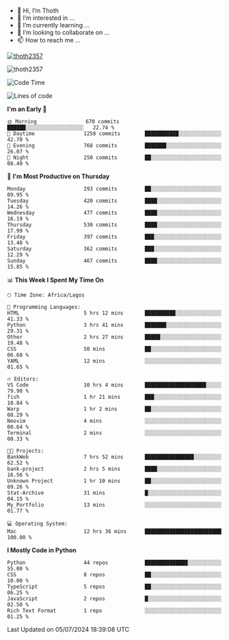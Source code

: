 <!---
thoth2357/thoth2357 is a ✨ special ✨ repository because its `README.md` (this file) appears on your GitHub profile.
You can click the Preview link to take a look at your changes.
--->

- 👋 Hi, I’m Thoth
- 👀 I’m interested in ...
- 🌱 I’m currently learning ...
- 💞️ I’m looking to collaborate on ...
- 📫 How to reach me ...


<p align="left"> <a href="https://github.com/ryo-ma/github-profile-trophy"><img src="https://github-profile-trophy.vercel.app/?username=thoth2357&theme=gruvbox&no-bg=true&no-frame=false&title=MultiLanguage,Commits,Repositories,Stars,Followers,PullRequest,Reviews,Issues" alt="thoth2357" /></a> </p>

<p align="left"> <img src="https://komarev.com/ghpvc/?username=thoth2357&label=Profile%20views&color=0e75b6&style=flat" alt="thoth2357" /> </p>

<!--START_SECTION:waka-->
![Code Time](http://img.shields.io/badge/Code%20Time-3%2C068%20hrs%2049%20mins-blue)

![Lines of code](https://img.shields.io/badge/From%20Hello%20World%20I%27ve%20Written-31.0%20million%20lines%20of%20code-blue)

**I'm an Early 🐤** 

```text
🌞 Morning                670 commits         ██████░░░░░░░░░░░░░░░░░░░   22.74 % 
🌆 Daytime                1258 commits        ███████████░░░░░░░░░░░░░░   42.70 % 
🌃 Evening                768 commits         ███████░░░░░░░░░░░░░░░░░░   26.07 % 
🌙 Night                  250 commits         ██░░░░░░░░░░░░░░░░░░░░░░░   08.49 % 
```
📅 **I'm Most Productive on Thursday** 

```text
Monday                   293 commits         ██░░░░░░░░░░░░░░░░░░░░░░░   09.95 % 
Tuesday                  420 commits         ████░░░░░░░░░░░░░░░░░░░░░   14.26 % 
Wednesday                477 commits         ████░░░░░░░░░░░░░░░░░░░░░   16.19 % 
Thursday                 530 commits         ████░░░░░░░░░░░░░░░░░░░░░   17.99 % 
Friday                   397 commits         ███░░░░░░░░░░░░░░░░░░░░░░   13.48 % 
Saturday                 362 commits         ███░░░░░░░░░░░░░░░░░░░░░░   12.29 % 
Sunday                   467 commits         ████░░░░░░░░░░░░░░░░░░░░░   15.85 % 
```


📊 **This Week I Spent My Time On** 

```text
🕑︎ Time Zone: Africa/Lagos

💬 Programming Languages: 
HTML                     5 hrs 12 mins       ██████████░░░░░░░░░░░░░░░   41.33 % 
Python                   3 hrs 41 mins       ███████░░░░░░░░░░░░░░░░░░   29.31 % 
Other                    2 hrs 27 mins       █████░░░░░░░░░░░░░░░░░░░░   19.48 % 
CSS                      50 mins             ██░░░░░░░░░░░░░░░░░░░░░░░   06.68 % 
YAML                     12 mins             ░░░░░░░░░░░░░░░░░░░░░░░░░   01.65 % 

🔥 Editors: 
VS Code                  10 hrs 4 mins       ████████████████████░░░░░   79.90 % 
fish                     1 hr 21 mins        ███░░░░░░░░░░░░░░░░░░░░░░   10.84 % 
Warp                     1 hr 2 mins         ██░░░░░░░░░░░░░░░░░░░░░░░   08.29 % 
Neovim                   4 mins              ░░░░░░░░░░░░░░░░░░░░░░░░░   00.64 % 
Terminal                 2 mins              ░░░░░░░░░░░░░░░░░░░░░░░░░   00.33 % 

🐱‍💻 Projects: 
BankWeb                  7 hrs 52 mins       ████████████████░░░░░░░░░   62.52 % 
bank-project             2 hrs 5 mins        ████░░░░░░░░░░░░░░░░░░░░░   16.56 % 
Unknown Project          1 hr 10 mins        ██░░░░░░░░░░░░░░░░░░░░░░░   09.26 % 
Stat-Archive             31 mins             █░░░░░░░░░░░░░░░░░░░░░░░░   04.15 % 
My_Portfolio             13 mins             ░░░░░░░░░░░░░░░░░░░░░░░░░   01.77 % 

💻 Operating System: 
Mac                      12 hrs 36 mins      █████████████████████████   100.00 % 
```

**I Mostly Code in Python** 

```text
Python                   44 repos            ██████████████░░░░░░░░░░░   55.00 % 
CSS                      8 repos             ██░░░░░░░░░░░░░░░░░░░░░░░   10.00 % 
TypeScript               5 repos             ██░░░░░░░░░░░░░░░░░░░░░░░   06.25 % 
JavaScript               2 repos             █░░░░░░░░░░░░░░░░░░░░░░░░   02.50 % 
Rich Text Format         1 repo              ░░░░░░░░░░░░░░░░░░░░░░░░░   01.25 % 
```




 Last Updated on 05/07/2024 18:39:08 UTC
<!--END_SECTION:waka-->
<!--![](http://github-profile-summary-cards.vercel.app/api/cards/profile-details?username=thoth2357&theme=2077)

![](http://github-profile-summary-cards.vercel.app/api/cards/stats?username=thoth2357&theme=2077)![](http://github-profile-summary-cards.vercel.app/api/cards/productive-time?username=thoth2357&theme=2077&utcOffset=8) -->
